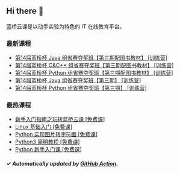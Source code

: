 ## Hi there 👋

蓝桥云课是以动手实验为特色的 IT 在线教育平台。

### 最新课程

<!-- LATEST:START -->
- [第14届蓝桥杯 Java 组省赛夺奖班【第三期配图书教材】 [训练营]](https://www.lanqiao.cn/courses/17178/)
- [第14届蓝桥杯 C&amp;C++ 组省赛夺奖班【第三期配图书教材】 [训练营]](https://www.lanqiao.cn/courses/17177/)
- [第14届蓝桥杯 Python 组省赛夺奖班【第三期配图书教材】 [训练营]](https://www.lanqiao.cn/courses/17176/)
- [第14届蓝桥杯 Java 组省赛夺奖班【第三期】 [训练营]](https://www.lanqiao.cn/courses/17162/)
- [第14届蓝桥杯 Python 组省赛夺奖班【第三期】 [训练营]](https://www.lanqiao.cn/courses/17164/)
<!-- LATEST:END -->

### 最热课程

<!-- HOTEST:START -->
- [新手入门指南之玩转蓝桥云课 [免费课]](https://www.lanqiao.cn/courses/63/)
- [Linux 基础入门 [免费课]](https://www.lanqiao.cn/courses/1/)
- [Python 实现图片转字符画 [免费课]](https://www.lanqiao.cn/courses/370/)
- [Python3 简明教程 [免费课]](https://www.lanqiao.cn/courses/596/)
- [Python 新手入门课 [免费课]](https://www.lanqiao.cn/courses/1330/)
<!-- HOTEST:END -->

##### ✓ Automatically updated by [GitHub Action](https://github.com/lanqiao-courses/.github/actions/workflows/update.yml).
